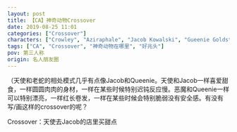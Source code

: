 ```yaml
---
layout: post
title: 【CA】神奇动物Crossover
date: 2019-08-25 11:01
categories: ["Crossover"]
characters: ["Crowley", "Aziraphale", "Jacob Kowalski", "Gueenie Goldstain"]
tags: ["CA", "Crossover", "神奇动物在哪里", "好兆头"]
pov: 第三人称
origin: 名人朋友圈
---
```


（天使和老蛇的相处模式几乎有点像Jacob和Queenie。天使和Jacob一样喜爱甜食，一样圆圆肉肉的身材，一样在某些时候特别迟钝反应慢。恶魔和Queenie一样可以特别漂亮，一样红长卷发，一样在某些时候会特别脆弱没有安全感。有没有写/画这样的crossover的呢？

Crossover：天使去Jacob的店里买甜点
